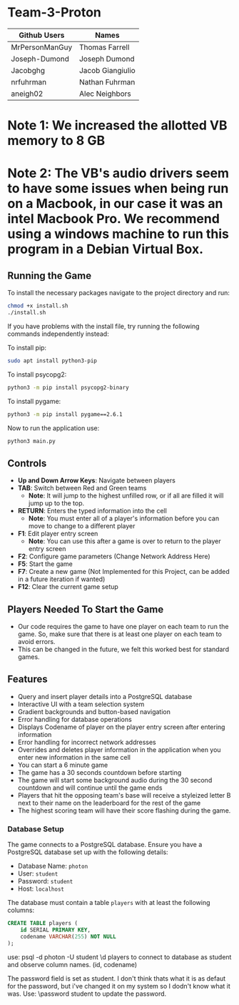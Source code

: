 # Team-3-Proton

| Github Users | Names |
| ------------- | ------------- |
| MrPersonManGuy  | Thomas Farrell  |
| Joseph-Dumond  | Joseph Dumond  |
| Jacobghg  | Jacob Giangiulio  |
| nrfuhrman  | Nathan Fuhrman |
| aneigh02  | Alec Neighbors |

# Note 1: We increased the allotted VB memory to 8 GB
# Note 2: The VB's audio drivers seem to have some issues when being run on a Macbook, in our case it was an intel Macbook Pro. We recommend using a windows machine to run this program in a Debian Virtual Box.

## Running the Game
To install the necessary packages navigate to the project directory and run:

```bash
chmod +x install.sh
./install.sh
```

If you have problems with the install file, try running the following commands independently instead:

To install pip:
```bash
sudo apt install python3-pip
```

To install psycopg2:
```bash
python3 -m pip install psycopg2-binary
```

To install pygame:
```bash
python3 -m pip install pygame==2.6.1
```

Now to run the application use:

```bash
python3 main.py
```

## Controls
- **Up and Down Arrow Keys**: Navigate between players
- **TAB**: Switch between Red and Green teams
  - **Note**: It will jump to the highest unfilled row, or if all are filled it will jump up to the top.
- **RETURN**: Enters the typed information into the cell
  - **Note**: You must enter all of a player's information before you can move to change to a different player
- **F1**: Edit player entry screen
  - **Note**: You can use this after a game is over to return to the player entry screen 
- **F2**: Configure game parameters (Change Network Address Here)
- **F5**: Start the game
- **F7**: Create a new game (Not Implemented for this Project, can be added in a future iteration if wanted)
- **F12**: Clear the current game setup

## Players Needed To Start the Game
- Our code requires the game to have one player on each team to run the game. So, make sure that there is at least one player on each team to avoid errors.
- This can be changed in the future, we felt this worked best for standard games.

## Features
- Query and insert player details into a PostgreSQL database
- Interactive UI with a team selection system
- Gradient backgrounds and button-based navigation
- Error handling for database operations
- Displays Codename of player on the player entry screen after entering information
- Error handling for incorrect network addresses
- Overrides and deletes player information in the application when you enter new information in the same cell
- You can start a 6 minute game
- The game has a 30 seconds countdown before starting
- The game will start some background audio during the 30 second countdown and will continue until the game ends
- Players that hit the opposing team's base will receive a styleized letter B next to their name on the leaderboard for the rest of the game
- The highest scoring team will have their score flashing during the game.

### Database Setup
The game connects to a PostgreSQL database. Ensure you have a PostgreSQL database set up with the following details:

- Database Name: `photon`
- User: `student`
- Password: `student`
- Host: `localhost`

The database must contain a table `players` with at least the following columns:

```sql
CREATE TABLE players (
    id SERIAL PRIMARY KEY,
    codename VARCHAR(255) NOT NULL
);
```
 use:
 psql -d photon -U student
 \d players
 to connect to database as student and observe column names. (id, codename)

 The password field is set as student. I don't think thats what it is as defaut for the password, but i've changed it on my system so I dodn't know what it was.
 Use:
 \password student
 to update the password.

